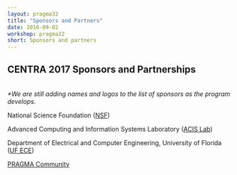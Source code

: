 ```yaml
---
layout: pragma32
title: "Sponsors and Partners"
date: 2016-09-02
workshop: pragma32
short: Sponsors and partners
---
```


## CENTRA 2017 Sponsors and Partnerships
<br />
<i>*We are still adding names and logos to the list of sponsors as the program develops.</i> <br />

National Science Foundation (<a href="https://www.nsf.gov/" target="_blank">NSF</a>) <br />

Advanced Computing and Information Systems Laboratory (<a href="https://www.acis.ufl.edu" target="_blank">ACIS Lab</a>) <br />

Department of Electrical and Computer Engineering, University of Florida (<a href="https://www.ece.ufl.edu" target="_blank">UF ECE</a>) <br />

<a href="http://www.pragma-grid.net/people/">PRAGMA Community</a> <br/>



